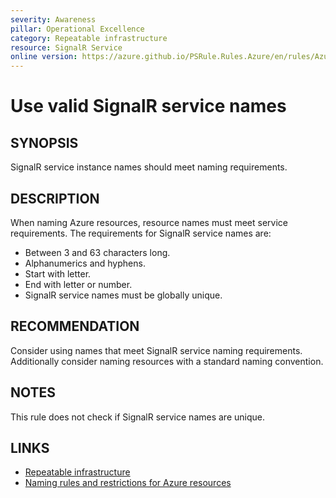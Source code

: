 ```yaml
---
severity: Awareness
pillar: Operational Excellence
category: Repeatable infrastructure
resource: SignalR Service
online version: https://azure.github.io/PSRule.Rules.Azure/en/rules/Azure.SignalR.Name/
---
```


# Use valid SignalR service names

## SYNOPSIS

SignalR service instance names should meet naming requirements.

## DESCRIPTION

When naming Azure resources, resource names must meet service requirements.
The requirements for SignalR service names are:

- Between 3 and 63 characters long.
- Alphanumerics and hyphens.
- Start with letter.
- End with letter or number.
- SignalR service names must be globally unique.

## RECOMMENDATION

Consider using names that meet SignalR service naming requirements.
Additionally consider naming resources with a standard naming convention.

## NOTES

This rule does not check if SignalR service names are unique.

## LINKS

- [Repeatable infrastructure](https://docs.microsoft.com/azure/architecture/framework/devops/automation-infrastructure)
- [Naming rules and restrictions for Azure resources](https://docs.microsoft.com/azure/azure-resource-manager/management/resource-name-rules)
